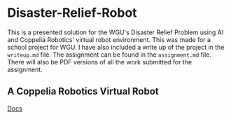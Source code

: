 # Disaster-Relief-Robot

This is a presented solution for the WGU's Disaster Relief Problem using AI and Coppelia Robotics' virtual robot environment. This was made for a school project for WGU. I have also included a write up of the project in the `writeup.md` file. The assignment can be found in the `assignment.md` file. There will also be PDF versions of all the work submitted for the assignment.

## A Coppelia Robotics Virtual Robot

[Docs](https://www.coppeliarobotics.com/helpFiles/index.html)
